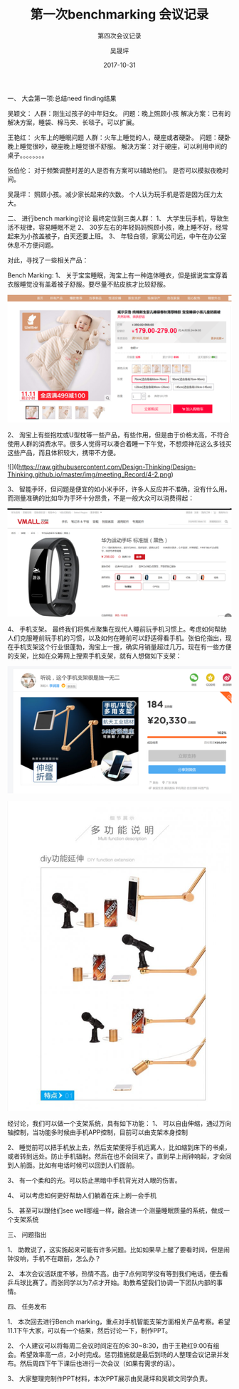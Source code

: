 ﻿---
layout:     post
title:      第一次benchmarking 会议记录
subtitle:   第四次会议记录
date:       2017-10-31
author:     吴晟坪
header-img: img/Meeting_Record_bg.png
catalog: true
tags:
    - Blog
---

一、	大会第一项:总结need finding结果

吴颖文：
人群：刚生过孩子的中年妇女。
问题：晚上照顾小孩
解决方案：已有的解决方案，睡袋、棉马夹、长毯子。可以扩展。

王艳红：
火车上的睡眠问题
人群：火车上睡觉的人，硬座或者硬卧。
问题：硬卧晚上睡觉很吵，硬座晚上睡觉很不舒服。
解决方案：对于硬座，可以利用中间的桌子。。。。。。。。

张伯伦：
对于频繁调整时差的人是否有方案可以辅助他们。
是否可以模拟夜晚时间。

吴晟坪：
照顾小孩。减少家长起来的次数。
个人认为玩手机是否是因为压力太大。 

二、	进行bench marking讨论
最终定位到三类人群：
1、	大学生玩手机，导致生活不规律，容易睡眠不足
2、	30岁左右的年轻妈妈照顾小孩，晚上睡不好，经常起来为小孩盖被子，白天还要上班。
3、	年轻白领，家离公司远，中午在办公室休息不方便问题。

对此，寻找了一些相关产品：

Bench Marking:
1、	关于宝宝睡眠，淘宝上有一种连体睡衣，但是据说宝宝穿着衣服睡觉没有盖着被子舒服。要尽量不贴皮肤才比较舒服。

![](https://raw.githubusercontent.com/Design-Thinking/Design-Thinking.github.io/master/img/meeting_Record/4-1.png)

2、	淘宝上有些抱枕或U型枕等一些产品，有些作用，但是由于价格太高，不符合使用人群的消费水平。很多人觉得可以凑合着睡一下午觉，不想烦神花这么多钱买这些产品，而且体积较大，携带不方便。

![]((https://raw.githubusercontent.com/Design-Thinking/Design-Thinking.github.io/master/img/meeting_Record/4-2.png)

3、	智能手环，但问题是便宜的如小米手环，许多人反应并不准确，没有什么用。而测量准确的比如华为手环十分昂贵，不是一般大众可以消费得起：

![](https://raw.githubusercontent.com/Design-Thinking/Design-Thinking.github.io/master/img/meeting_Record/4-3.png)

4、	手机支架。
最终我们将焦点聚集在现代人睡前玩手机习惯上。考虑如何帮助人们克服睡前玩手机的习惯，以及如何在睡前可以舒适得看手机。张伯伦指出，现在手机支架这个行业很蓬勃，淘宝上一搜，确实月销量超过几万。现在有一些方便的支架，比如在众筹网上搜索手机支架，就有人想做如下支架：

![](https://raw.githubusercontent.com/Design-Thinking/Design-Thinking.github.io/master/img/meeting_Record/4-4.png)

![](https://raw.githubusercontent.com/Design-Thinking/Design-Thinking.github.io/master/img/meeting_Record/4-5.png)

经讨论，我们可以做一个支架系统，具有如下功能：
1、	可以自由伸缩，通过万向轴控制，当功能多时候由手机APP控制，目前可以由支架本身控制

2、	睡觉前可以把手机放上去，然后支架便将手机远离人，比如缩到床下的书桌，或者转到远处。防止手机辐射。然后在也不会回来了。直到早上闹钟响起，才会回到人前面。比如有电话时候可以回到人们面前。

3、	有一个柔和的光。可以防止黑暗中手机背光对人眼的伤害。

4、	可以考虑如何更好帮助人们躺着在床上刷一会手机

5、	甚至可以跟他们see well那组一样，融合进一个测量睡眠质量的系统，做成一个支架系统

三、	问题指出

1、	助教说了，这实施起来可能有许多问题。比如如果早上醒了要看时间，但是闹钟没响，手机不在跟前，怎么办？

2、	本次会议活跃度不够，热情不高。由于7点何同学没有等到我们电话，便去看乒乓球比赛了。而张同学以为7点才开始。助教希望我们协调一下团队内部的事情。

四、	任务发布

1、	本次回去进行Bench marking，重点对手机智能支架方面相关产品考察。希望11.1下午大家，可以有一个结果，然后讨论一下，制作PPT。

2、	个人建议可以将每周二会议时间定在的6:30~8:30，由于王艳红9:00有组会。希望效率高一点，2小时完成。惩罚措施就是最后到场的人整理会议记录并发布。然后周四下午下课后也进行一次会议（如果有需求的话）。

3、	大家整理完制作PPT材料，本次PPT展示由吴晟坪和吴颖文同学负责。

